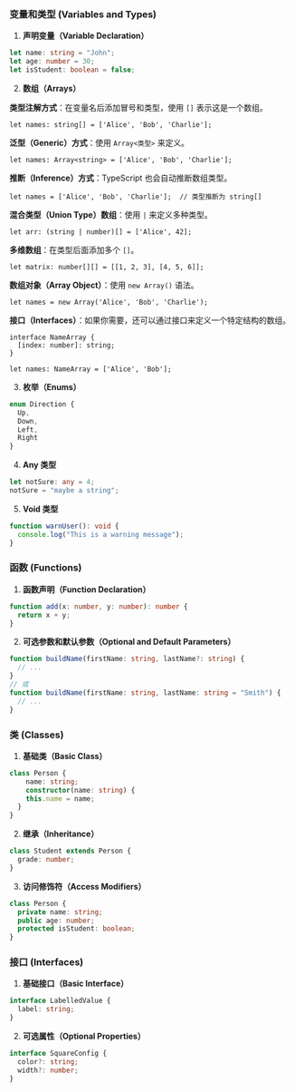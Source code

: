 ### 变量和类型 (Variables and Types) 

1. **声明变量（Variable Declaration）**

```typescript
let name: string = "John";
let age: number = 30;
let isStudent: boolean = false;
```

2. **数组（Arrays）**

**类型注解方式**：在变量名后添加冒号和类型，使用 `[]` 表示这是一个数组。

```
let names: string[] = ['Alice', 'Bob', 'Charlie'];
```

**泛型（Generic）方式**：使用 `Array<类型>` 来定义。

```
let names: Array<string> = ['Alice', 'Bob', 'Charlie'];
```

**推断（Inference）方式**：TypeScript 也会自动推断数组类型。

```
let names = ['Alice', 'Bob', 'Charlie'];  // 类型推断为 string[]
```

**混合类型（Union Type）数组**：使用 `|` 来定义多种类型。

```
let arr: (string | number)[] = ['Alice', 42];
```

**多维数组**：在类型后面添加多个 `[]`。

```
let matrix: number[][] = [[1, 2, 3], [4, 5, 6]];
```

**数组对象（Array Object）**：使用 `new Array()` 语法。

```
let names = new Array('Alice', 'Bob', 'Charlie');
```

**接口（Interfaces）**：如果你需要，还可以通过接口来定义一个特定结构的数组。

```
interface NameArray {
  [index: number]: string;
}

let names: NameArray = ['Alice', 'Bob'];
```

3. **枚举（Enums）**

```typescript
enum Direction {
  Up,
  Down,
  Left,
  Right
}
```

4. **Any 类型**

```typescript
let notSure: any = 4;
notSure = "maybe a string";
```

5. **Void 类型**

```typescript
function warnUser(): void {
  console.log("This is a warning message");
}
```



### 函数 (Functions)

1. **函数声明（Function Declaration）**

```typescript
function add(x: number, y: number): number {
  return x + y;
}
```

2. **可选参数和默认参数（Optional and Default Parameters）**

```typescript
function buildName(firstName: string, lastName?: string) {
  // ...
}
// 或
function buildName(firstName: string, lastName: string = "Smith") {
  // ...
}
```



### 类 (Classes)

1. **基础类（Basic Class）**

```typescript
class Person {
    name: string;
    constructor(name: string) {
    this.name = name;
  }
}
```

2. **继承（Inheritance）**

```typescript
class Student extends Person {
  grade: number;
}
```

3. **访问修饰符（Access Modifiers）**

```typescript
class Person {
  private name: string;
  public age: number;
  protected isStudent: boolean;
}
```



### 接口 (Interfaces)

1. **基础接口（Basic Interface）**

```typescript
interface LabelledValue {
  label: string;
}
```

2. **可选属性（Optional Properties）**

```typescript
interface SquareConfig {
  color?: string;
  width?: number;
}
```
